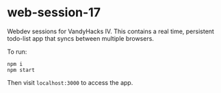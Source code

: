 web-session-17
==

Webdev sessions for VandyHacks IV. This contains a real time, persistent todo-list app that syncs between multiple browsers.

To run:

    npm i
    npm start

Then visit `localhost:3000` to access the app.